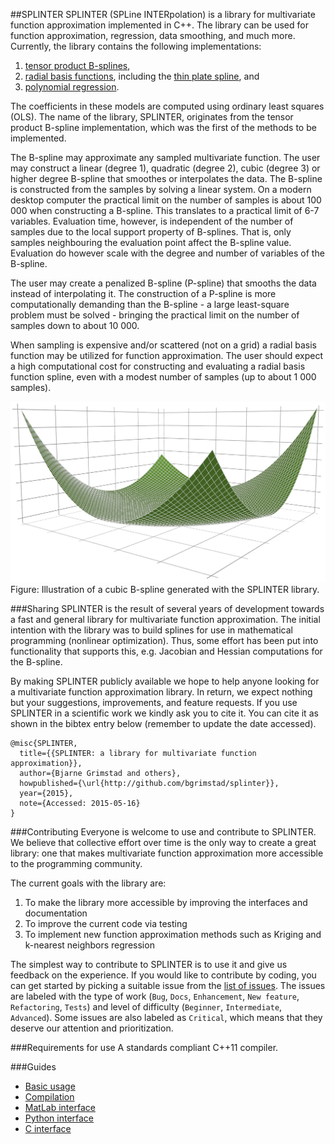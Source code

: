 ##SPLINTER
SPLINTER (SPLine INTERpolation) is a library for multivariate function approximation implemented in C++. The library can be used for function approximation, regression, data smoothing, and much more. Currently, the library contains the following implementations:

1. [tensor product B-splines](http://en.wikipedia.org/wiki/B-spline), 
2. [radial basis functions](http://en.wikipedia.org/wiki/Radial_basis_function), including the [thin plate spline](http://en.wikipedia.org/wiki/Thin_plate_spline), and
3. [polynomial regression](http://en.wikipedia.org/wiki/Polynomial_regression).

The coefficients in these models are computed using ordinary least squares (OLS). The name of the library, SPLINTER, originates from the tensor product B-spline implementation, which was the first of the methods to be implemented.

The B-spline may approximate any sampled multivariate function. The user may construct a linear (degree 1), quadratic (degree 2), cubic (degree 3) or higher degree B-spline that smoothes or interpolates the data. The B-spline is constructed from the samples by solving a linear system. On a modern desktop computer the practical limit on the number of samples is about 100 000 when constructing a B-spline. This translates to a practical limit of 6-7 variables. Evaluation time, however, is independent of the number of samples due to the local support property of B-splines. That is, only samples neighbouring the evaluation point affect the B-spline value. Evaluation do however scale with the degree and number of variables of the B-spline.

The user may create a penalized B-spline (P-spline) that smooths the data instead of interpolating it. The construction of a P-spline is more computationally demanding than the B-spline - a large least-square problem must be solved - bringing the practical limit on the number of samples down to about 10 000.

When sampling is expensive and/or scattered (not on a grid) a radial basis function may be utilized for function approximation. The user should expect a high computational cost for constructing and evaluating a radial basis function spline, even with a modest number of samples (up to about 1 000 samples). 

![Illustration of a B-spline](assets/bspline.png)
Figure: Illustration of a cubic B-spline generated with the SPLINTER library.

###Sharing
SPLINTER is the result of several years of development towards a fast and general library for multivariate function approximation. The initial intention with the library was to build splines for use in mathematical programming (nonlinear optimization). Thus, some effort has been put into functionality that supports this, e.g. Jacobian and Hessian computations for the B-spline. 

By making SPLINTER publicly available we hope to help anyone looking for a multivariate function approximation library. In return, we expect nothing but your suggestions, improvements, and feature requests. If you use SPLINTER in a scientific work we kindly ask you to cite it. You can cite it as shown in the bibtex entry below (remember to update the date accessed).
```
@misc{SPLINTER,
  title={{SPLINTER: a library for multivariate function approximation}},
  author={Bjarne Grimstad and others},
  howpublished={\url{http://github.com/bgrimstad/splinter}},
  year={2015},
  note={Accessed: 2015-05-16}
}
```
###Contributing
Everyone is welcome to use and contribute to SPLINTER. We believe that collective effort over time is the only way to create a great library: one that makes multivariate function approximation more accessible to the programming community.

The current goals with the library are:

1. To make the library more accessible by improving the interfaces and documentation
2. To improve the current code via testing
3. To implement new function approximation methods such as Kriging and k-nearest neighbors regression

The simplest way to contribute to SPLINTER is to use it and give us feedback on the experience. If you would like to contribute by coding, you can get started by picking a suitable issue from the [list of issues](https://github.com/bgrimstad/splinter/issues). The issues are labeled with the type of work (`Bug`, `Docs`, `Enhancement`, `New feature`, `Refactoring`, `Tests`) and level of difficulty (`Beginner`, `Intermediate`, `Advanced`). Some issues are also labeled as `Critical`, which means that they deserve our attention and prioritization.

###Requirements for use
A standards compliant C++11 compiler.

###Guides
* [Basic usage](docs/basic_usage.md)
* [Compilation](docs/compile.md)
* [MatLab interface](docs/MATLAB.md)
* [Python interface](docs/python.md)
* [C interface](docs/C.md)
